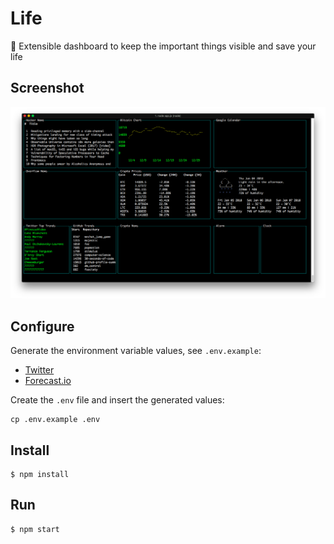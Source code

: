 # Life
:rocket: Extensible dashboard to keep the important things visible and save your life

## Screenshot

![First Version](assets/screenshot.png)

## Configure

Generate the environment variable values, see `.env.example`:
* [Twitter](https://developer.twitter.com/)
* [Forecast.io](http://forecast.io/)

Create the `.env` file and insert the generated values:
```
cp .env.example .env
```

## Install
```
$ npm install
```

## Run
```
$ npm start
```

